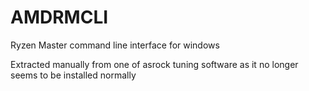# AMDRMCLI
Ryzen Master command line interface for windows

Extracted manually from one of asrock tuning software as it no longer seems to be installed normally
